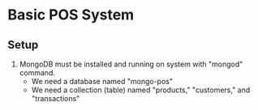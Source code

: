 # Basic POS System

## Setup
1. MongoDB must be installed and running on system with "mongod" command.
    - We need a database named "mongo-pos"
    - We need a collection (table) named "products," "customers," and "transactions"

